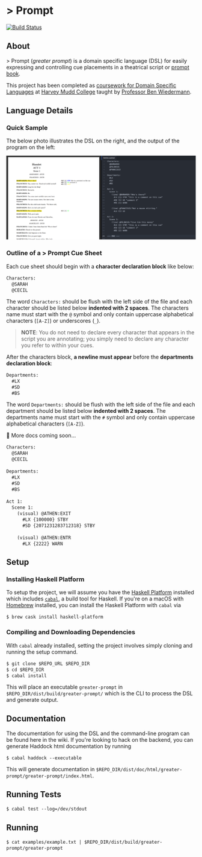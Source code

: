 \> Prompt
=========

[![Build Status](https://travis-ci.org/rwoll-hmc/project.svg?branch=master)](https://travis-ci.org/rwoll-hmc/project)

## About

\> Prompt (*greater prompt*) is a domain specific language (DSL) for easily
expressing and controlling cue placements in a theatrical script or [prompt
book][promptbook].

This project has been completed as [coursework for Domain Specific Languages][hmc-class]
at [Harvey Mudd College][hmc] taught by [Professor Ben Wiedermann][prof].

## Language Details

### Quick Sample

The below photo illustrates the DSL on the right, and the output of the program
on the left:

![example](/exampleRendering.png)

### Outline of a > Prompt Cue Sheet

Each cue sheet should begin with a __character declaration block__ like below:

```
Characters:
  @SARAH
  @CECIL
```

The word `Characters:` should be flush with the left side of the file and each
character should be listed below __indented with 2 spaces__. The characters name
must start with the `@` symbol and only contain uppercase alphabetical characters
(`[A-Z]`)
or underscores (`_`).

> __NOTE__: You do not need to declare every character that appears in the script you
> are annotating; you simply need to declare any character you refer to within
> your cues.

After the characters block, __a newline must appear__ before the __departments
declaration block__:

```
Departments:
  #LX
  #SD
  #BS
```

The word `Departments:` should be flush with the left side of the file and each
department should be listed below __indented with 2 spaces__. The departments name
must start with the `#` symbol and only contain uppercase alphabetical characters
(`[A-Z]`).

:construction: More docs coming soon...

```
Characters:
  @SARAH
  @CECIL

Departments:
  #LX
  #SD
  #BS

Act 1:
  Scene 1:
    (visual) @ATHEN:EXIT
      #LX {100000} STBY
      #SD {2071231283712318} STBY

    (visual) @ATHEN:ENTR
      #LX {2222} WARN
```

## Setup

### Installing Haskell Platform

To setup the project, we will assume you have the [Haskell Platform][hp] installed
which includes [`cabal`][cabal], a build tool for Haskell. If you're on a macOS
with [Homebrew](http://brew.sh/) installed, you can install the Haskell Platform
with `cabal` via

```
$ brew cask install haskell-platform
```

### Compiling and Downloading Dependencies

With `cabal` already installed, setting the project involves simply cloning and
running the setup command.

```
$ git clone $REPO_URL $REPO_DIR
$ cd $REPO_DIR
$ cabal install
```

This will place an executable `greater-prompt` in `$REPO_DIR/dist/build/greater-prompt/`
which is the CLI to process the DSL and generate output.

## Documentation

The documentation for using the DSL and the command-line program can be found here
in the wiki. If you're looking to hack on the backend, you can generate Haddock
html documentation by running

```
$ cabal haddock --executable
```

This will generate documentation in `$REPO_DIR/dist/doc/html/greater-prompt/greater-prompt/index.html`.

## Running Tests

```
$ cabal test --log=/dev/stdout
```

## Running

```
$ cat examples/example.txt | $REPO_DIR/dist/build/greater-prompt/greater-prompt
```

[hp]: https://www.haskell.org/downloads
[cabal]: https://www.haskell.org/cabal/
[promptbook]: https://en.wikipedia.org/wiki/Prompt_book
[hmc-class]: https://hmc-cs111-spring2016.github.io/
[hmc]: https://www.cs.hmc.edu/
[prof]: https://www.cs.hmc.edu/~benw/
